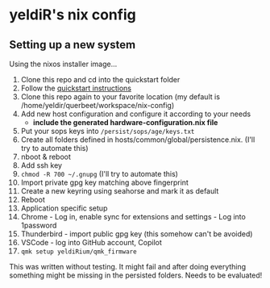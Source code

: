 # yeldiR's nix config
## Setting up a new system
Using the nixos installer image...

1. Clone this repo and cd into the quickstart folder
2. Follow the [quickstart instructions](./quickstart/README.md)
3. Clone this repo again to your favorite location (my default is /home/yeldir/querbeet/workspace/nix-config)
4. Add new host configuration and configure it according to your needs
    - **include the generated hardware-configuration.nix file**
5. Put your sops keys into `/persist/sops/age/keys.txt`
6. Create all folders defined in hosts/common/global/persistence.nix. (I'll try to automate this)
7. nboot & reboot
8. Add ssh key
9. `chmod -R 700 ~/.gnupg` (I'll try to automate this)
10. Import private gpg key matching above fingerprint
11. Create a new keyring using seahorse and mark it as default
12. Reboot
13. Application specific setup
  1. Chrome - Log in, enable sync for extensions and settings
    - Log into 1password
  2. Thunderbird - import public gpg key (this somehow can't be avoided)
  3. VSCode - log into GitHub account, Copilot
  4. `qmk setup yeldiRium/qmk_firmware`

This was written without testing. It might fail and after doing everything something might be missing in the persisted folders. Needs to be evaluated!
